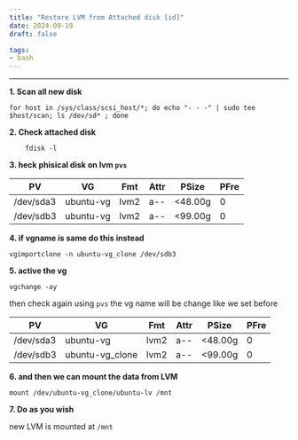 ```yaml
---
title: "Restore LVM from Attached disk [id]"
date: 2024-09-19
draft: false

tags:
- bash
---
```


---

**1. Scan all new disk**
```
for host in /sys/class/scsi_host/*; do echo "- - -" | sudo tee $host/scan; ls /dev/sd* ; done
```

**2. Check attached disk**
```
    fdisk -l
```

**3. heck phisical disk on lvm `pvs`**

| PV |VG | Fmt | Attr | PSize|PFre|
| ----------- | ----------- | ----------- | ----------- | ----------- | ----------- |
| /dev/sda3  |ubuntu-vg| lvm2 |a--  |<48.00g  |  0
| /dev/sdb3  |ubuntu-vg |lvm2 |a--  |<99.00g    |0


**4. if vgname is same do this instead**
```
vgimportclone -n ubuntu-vg_clone /dev/sdb3
```

**5. active the vg** 
```
vgchange -ay
```

then check again using `pvs` the vg name will be change like we set before

| PV |VG | Fmt | Attr | PSize|PFre|
| ----------- | ----------- | ----------- | ----------- | ----------- | ----------- |
| /dev/sda3  |ubuntu-vg| lvm2 |a--  |<48.00g  |  0
| /dev/sdb3  | ubuntu-vg_clone |lvm2 |a--  |<99.00g    |0

**6. and then we can mount the data from LVM**
```
mount /dev/ubuntu-vg_clone/ubuntu-lv /mnt
```

**7. Do as you wish**

new LVM is mounted at `/mnt`